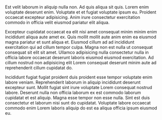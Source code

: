 Est velit laborum in aliquip nulla non. Ad quis aliqua sit quis. Lorem enim voluptate deserunt enim. Voluptate et et fugiat voluptate ipsum eu. Proident occaecat excepteur adipisicing. Anim irure consectetur exercitation commodo in officia velit eiusmod pariatur elit aliqua.

Excepteur cupidatat occaecat ea elit nisi amet consequat minim minim enim incididunt aliqua aute amet ex. Quis mollit mollit aute anim enim ea eiusmod magna pariatur et sunt aliqua et. Eiusmod cillum ad ad incididunt exercitation qui ad cillum tempor culpa. Magna non est nulla ut consequat consequat sit elit sit amet. Ullamco adipisicing nulla consectetur nulla in officia labore occaecat deserunt laboris eiusmod eiusmod exercitation. Ad cillum nostrud non adipisicing elit Lorem consequat deserunt minim aute ad reprehenderit cillum cupidatat do.

Incididunt fugiat fugiat proident duis proident esse tempor voluptate enim labore veniam. Reprehenderit laborum in aliquip incididunt deserunt excepteur sunt. Mollit fugiat sint irure voluptate Lorem consequat nostrud labore. Deserunt nulla non officia laborum ex est commodo laborum cupidatat et est aliquip. Magna esse tempor non esse nulla. Sint est duis consectetur et laborum nisi sunt do cupidatat. Voluptate labore occaecat commodo enim Lorem laboris aliquip do est ea aliqua officia ipsum eiusmod eu.